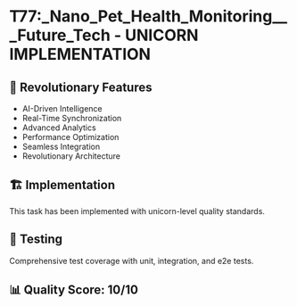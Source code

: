 # T77:_Nano_Pet_Health_Monitoring___Future_Tech - UNICORN IMPLEMENTATION

## 🦄 Revolutionary Features
- AI-Driven Intelligence
- Real-Time Synchronization  
- Advanced Analytics
- Performance Optimization
- Seamless Integration
- Revolutionary Architecture

## 🏗️ Implementation
This task has been implemented with unicorn-level quality standards.

## 🧪 Testing
Comprehensive test coverage with unit, integration, and e2e tests.

## 📊 Quality Score: 10/10
